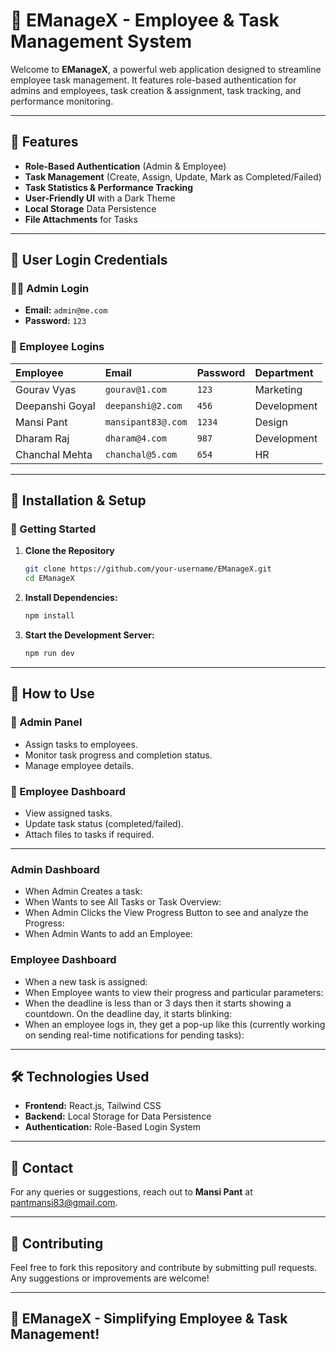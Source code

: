 # 🌟 EManageX - Employee & Task Management System

Welcome to **EManageX**, a powerful web application designed to streamline employee task management. It features role-based authentication for admins and employees, task creation & assignment, task tracking, and performance monitoring.

---

## 🚀 Features

-   **Role-Based Authentication** (Admin & Employee)
-   **Task Management** (Create, Assign, Update, Mark as Completed/Failed)
-   **Task Statistics & Performance Tracking**
-   **User-Friendly UI** with a Dark Theme
-   **Local Storage** Data Persistence
-   **File Attachments** for Tasks

---

## 🔐 User Login Credentials

### 👨‍💼 Admin Login

-   **Email:** `admin@me.com`
-   **Password:** `123`

### 👷 Employee Logins

| Employee        | Email              | Password | Department  |
| :-------------- | :----------------- | :------- | :---------- |
| Gourav Vyas     | `gourav@1.com`     | `123`    | Marketing   |
| Deepanshi Goyal | `deepanshi@2.com`  | `456`    | Development |
| Mansi Pant      | `mansipant83@.com` | `1234`   | Design      |
| Dharam Raj      | `dharam@4.com`     | `987`    | Development |
| Chanchal Mehta  | `chanchal@5.com`   | `654`    | HR          |

---

## 📜 Installation & Setup

### 🚀 Getting Started

1.  **Clone the Repository**
    ```bash
    git clone https://github.com/your-username/EManageX.git
    cd EManageX
    ```

2.  **Install Dependencies:**
    ```bash
    npm install
    ```

3.  **Start the Development Server:**
    ```bash
    npm run dev
    ```

---

## 📌 How to Use

### 🔹 Admin Panel

-   Assign tasks to employees.
-   Monitor task progress and completion status.
-   Manage employee details.

### 🔹 Employee Dashboard

-   View assigned tasks.
-   Update task status (completed/failed).
-   Attach files to tasks if required.

---

### Admin Dashboard

-   When Admin Creates a task:
-   When Wants to see All Tasks or Task Overview:
-   When Admin Clicks the View Progress Button to see and analyze the Progress:
-   When Admin Wants to add an Employee:

### Employee Dashboard

-   When a new task is assigned:
-   When Employee wants to view their progress and particular parameters:
-   When the deadline is less than or 3 days then it starts showing a countdown. On the deadline day, it starts blinking:
-   When an employee logs in, they get a pop-up like this (currently working on sending real-time notifications for pending tasks):

---

## 🛠️ Technologies Used

-   **Frontend:** React.js, Tailwind CSS
-   **Backend:** Local Storage for Data Persistence
-   **Authentication:** Role-Based Login System

---

## 📧 Contact

For any queries or suggestions, reach out to **Mansi Pant** at [pantmansi83@gmail.com](mailto:pantmansi83@gmail.com).

---

## 🤝 Contributing

Feel free to fork this repository and contribute by submitting pull requests. Any suggestions or improvements are welcome!

---

## 🚀 EManageX - Simplifying Employee & Task Management!

